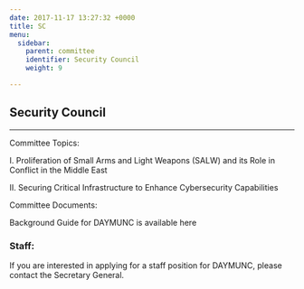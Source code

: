 ```yaml
---
date: 2017-11-17 13:27:32 +0000
title: SC
menu:
  sidebar:
    parent: committee
    identifier: Security Council
    weight: 9

---
```

## Security Council

---

Committee Topics:

I. Proliferation of Small Arms and Light Weapons (SALW) and its Role in Conflict in the Middle East

II. Securing Critical Infrastructure to Enhance Cybersecurity Capabilities

Committee Documents:

Background Guide for DAYMUNC is available here

### Staff:

If you are interested in applying for a staff position for DAYMUNC, please contact the Secretary General.